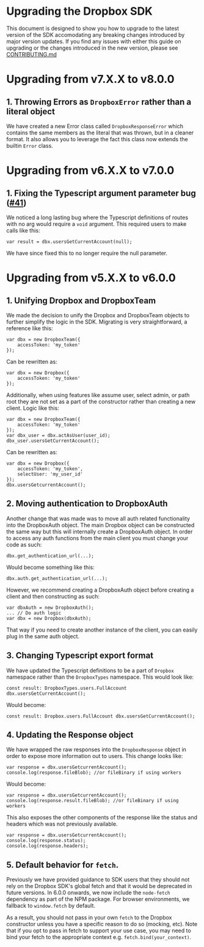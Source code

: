# Upgrading the Dropbox SDK

This document is designed to show you how to upgrade to the latest version of the SDK accomodating any breaking changes introduced by major version updates.  If you find any issues with either this guide on upgrading or the changes introduced in the new version, please see [CONTRIBUTING.md][contributing]

# Upgrading from v7.X.X to v8.0.0

## 1. Throwing Errors as `DropboxError` rather than  a literal object

We have created a new Error class called `DropboxResponseError` which contains the same members as the literal that was thrown, but in a cleaner format. It also allows you to leverage the fact this class now extends the builtin `Error` class.

# Upgrading from v6.X.X to v7.0.0

## 1. Fixing the Typescript argument parameter bug ([#41](https://github.com/dropbox/dropbox-sdk-js/issues/41))

We noticed a long lasting bug where the Typescript definitions of routes with no arg would require a `void` argument.  This required users to make calls like this:

```
var result = dbx.usersGetCurrentAccount(null);
```

We have since fixed this to no longer require the null parameter.

# Upgrading from v5.X.X to v6.0.0

## 1. Unifying Dropbox and DropboxTeam

We made the decision to unify the Dropbox and DropboxTeam objects to further simplify the logic in the SDK.  Migrating is very straightforward, a reference like this:

```
var dbx = new DropboxTeam({
    accessToken: 'my_token'
});
```

Can be rewritten as:

```
var dbx = new Dropbox({
    accessToken: 'my_token'
});
```

Additionally, when using features like assume user, select admin, or path root they are not set as a part of the constructor rather than creating a new client. Logic like this:

```
var dbx = new DropboxTeam({
    accessToken: 'my_token'
});
var dbx_user = dbx.actAsUser(user_id);
dbx_user.usersGetCurrentAccount();
```

Can be rewritten as:

```
var dbx = new Dropbox({
    accessToken: 'my_token',
    selectUser: 'my_user_id'
});
dbx.usersGetcurrentAccount();
```

## 2. Moving authentication to DropboxAuth

Another change that was made was to move all auth related functionality into the DropboxAuth object. The main Dropbox object can be constructed the same way but this will internally create a DropboxAuth object.  In order to access any auth functions from the main client you must change your code as such:

```
dbx.get_authentication_url(...);
```

Would become something like this:

```
dbx.auth.get_authentication_url(...);
```

However, we recommend creating a DropboxAuth object before creating a client and then constructing as such:

```
var dbxAuth = new DropboxAuth();
... // Do auth logic
var dbx = new Dropbox(dbxAuth);
```

That way if you need to create another instance of the client, you can easily plug in the same auth object.

## 3. Changing Typescript export format

We have updated the Typescript definitions to be a part of `Dropbox` namespace rather than the `DropboxTypes` namespace.  This would look like:

```
const result: DropboxTypes.users.FullAccount dbx.usersGetCurrentAccount();
```

Would become:

```
const result: Dropbox.users.FullAccount dbx.usersGetCurrentAccount();
```

## 4. Updating the Response object

We have wrapped the raw responses into the `DropboxResponse` object in order to expose more information out to users.  This change looks like:

```
var response = dbx.usersGetcurrentAccount();
console.log(response.fileBlob); //or fileBinary if using workers
```

Would become:

```
var response = dbx.usersGetcurrentAccount();
console.log(response.result.fileBlob); //or fileBinary if using workers
```

This also exposes the other components of the response like the status and headers which was not previously available.

```
var response = dbx.usersGetcurrentAccount();
console.log(response.status);
console.log(response.headers);
```

## 5. Default behavior for `fetch`.

Previously we have provided guidance to SDK users that they should not rely on the Dropbox SDK's global fetch and that it would be deprecated in future versions. In 6.0.0 onwards, we now include the `node-fetch` dependency as part of the NPM package. For browser environments, we fallback to `window.fetch` by default.

As a result, you should not pass in your own `fetch` to the Dropbox constructor unless you have a specific reason to do so (mocking, etc). Note that if you opt to pass in fetch to support your use case, you may need to bind your fetch to the appropriate context e.g. `fetch.bind(your_context)`.

[contributing]: https://github.com/dropbox/dropbox-sdk-js/blob/main/CONTRIBUTING.md
